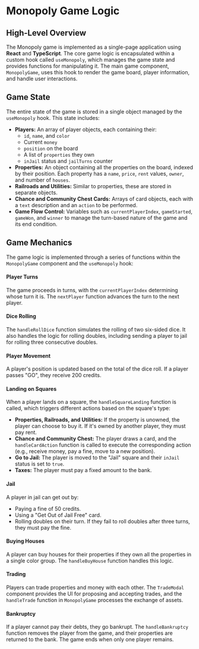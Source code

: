 # Monopoly Game Logic

## High-Level Overview

The Monopoly game is implemented as a single-page application using **React** and **TypeScript**. The core game logic is encapsulated within a custom hook called `useMonopoly`, which manages the game state and provides functions for manipulating it. The main game component, `MonopolyGame`, uses this hook to render the game board, player information, and handle user interactions.

## Game State

The entire state of the game is stored in a single object managed by the `useMonopoly` hook. This state includes:

*   **Players:** An array of player objects, each containing their:
    *   `id`, `name`, and `color`
    *   Current `money`
    *   `position` on the board
    *   A list of `properties` they own
    *   `inJail` status and `jailTurns` counter
*   **Properties:** An object containing all the properties on the board, indexed by their position. Each property has a `name`, `price`, `rent` values, `owner`, and number of `houses`.
*   **Railroads and Utilities:** Similar to properties, these are stored in separate objects.
*   **Chance and Community Chest Cards:** Arrays of card objects, each with a `text` description and an `action` to be performed.
*   **Game Flow Control:** Variables such as `currentPlayerIndex`, `gameStarted`, `gameWon`, and `winner` to manage the turn-based nature of the game and its end condition.

## Game Mechanics

The game logic is implemented through a series of functions within the `MonopolyGame` component and the `useMonopoly` hook:

#### Player Turns

The game proceeds in turns, with the `currentPlayerIndex` determining whose turn it is. The `nextPlayer` function advances the turn to the next player.

#### Dice Rolling

The `handleRollDice` function simulates the rolling of two six-sided dice. It also handles the logic for rolling doubles, including sending a player to jail for rolling three consecutive doubles.

#### Player Movement

A player's position is updated based on the total of the dice roll. If a player passes "GO", they receive 200 credits.

#### Landing on Squares

When a player lands on a square, the `handleSquareLanding` function is called, which triggers different actions based on the square's type:

*   **Properties, Railroads, and Utilities:** If the property is unowned, the player can choose to buy it. If it's owned by another player, they must pay rent.
*   **Chance and Community Chest:** The player draws a card, and the `handleCardAction` function is called to execute the corresponding action (e.g., receive money, pay a fine, move to a new position).
*   **Go to Jail:** The player is moved to the "Jail" square and their `inJail` status is set to `true`.
*   **Taxes:** The player must pay a fixed amount to the bank.

#### Jail

A player in jail can get out by:

*   Paying a fine of 50 credits.
*   Using a "Get Out of Jail Free" card.
*   Rolling doubles on their turn. If they fail to roll doubles after three turns, they must pay the fine.

#### Buying Houses

A player can buy houses for their properties if they own all the properties in a single color group. The `handleBuyHouse` function handles this logic.

#### Trading

Players can trade properties and money with each other. The `TradeModal` component provides the UI for proposing and accepting trades, and the `handleTrade` function in `MonopolyGame` processes the exchange of assets.

#### Bankruptcy

If a player cannot pay their debts, they go bankrupt. The `handleBankruptcy` function removes the player from the game, and their properties are returned to the bank. The game ends when only one player remains.